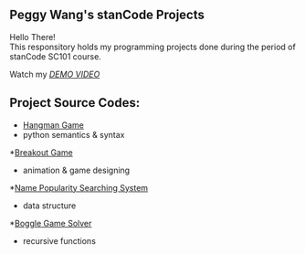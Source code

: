 ## Peggy Wang's stanCode Projects
Hello There!\
This responsitory holds my programming projects done during the period of stanCode SC101 course.

Watch my *[DEMO VIDEO](https://drive.google.com/drive/folders/1Gi3bn9qPW_gR0ISyGzVPLd5Bztdvd7rF?fbclid=IwAR36BW3v_bHn-Idsh-0_ROSWLwrXOzoervZId25OOzH2LX4b6FCGDfULdDg)*

## Project Source Codes:
- [Hangman Game](https://github.com/105071076/pw-projects/blob/main/stancode%20projects/hangman/hangman.py)
 - python semantics & syntax

*[Breakout Game](https://github.com/105071076/pw-projects/blob/main/stancode%20projects/breakout%20game/breakout_extensions.py)
 - animation & game designing

*[Name Popularity Searching System](https://github.com/105071076/pw-projects/blob/main/stancode%20projects/name_searching/babynames.py)
 - data structure

*[Boggle Game Solver](https://github.com/105071076/pw-projects/blob/main/stancode%20projects/boggle%20game%20solver/boggle.py)
 - recursive functions




